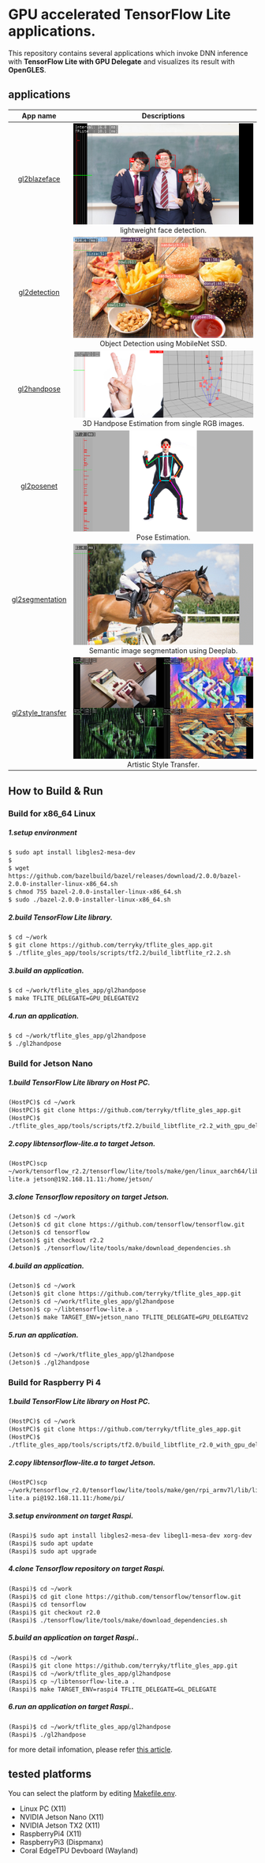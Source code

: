 # GPU accelerated TensorFlow Lite applications.
This repository contains several applications which invoke DNN inference with **TensorFlow Lite with GPU Delegate** and visualizes its result with **OpenGLES**.

## applications
| App name    | Descriptions |
|:-----------:|:------------:|
| [gl2blazeface](https://github.com/terryky/tflite_gles_app/tree/master/gl2blazeface)| ![img](gl2blazeface/gl2blazeface.png " image") <br> lightweight face detection.|
| [gl2detection](https://github.com/terryky/tflite_gles_app/tree/master/gl2detection)| ![img](gl2detection/gl2detection.png " image") <br> Object Detection using MobileNet SSD.|
| [gl2handpose](https://github.com/terryky/tflite_gles_app/tree/master/gl2handpose)| ![img](gl2handpose/gl2handpose.png " image") <br> 3D Handpose Estimation from single RGB images.|
| [gl2posenet](https://github.com/terryky/tflite_gles_app/tree/master/gl2posenet)| ![img](gl2posenet/gl2posenet.png " image") <br> Pose Estimation.|
| [gl2segmentation](https://github.com/terryky/tflite_gles_app/tree/master/gl2segmentation)| ![img](gl2segmentation/gl2segmentation.gif " image") <br> Semantic image segmentation using Deeplab.|
| [gl2style_transfer](https://github.com/terryky/tflite_gles_app/tree/master/gl2style_transfer)| ![img](gl2style_transfer/gl2style_transfer.png " image") <br> Artistic Style Transfer.|



## How to Build & Run



### Build for x86_64 Linux

##### 1.setup environment
```
$ sudo apt install libgles2-mesa-dev 
$
$ wget https://github.com/bazelbuild/bazel/releases/download/2.0.0/bazel-2.0.0-installer-linux-x86_64.sh
$ chmod 755 bazel-2.0.0-installer-linux-x86_64.sh
$ sudo ./bazel-2.0.0-installer-linux-x86_64.sh
```

##### 2.build TensorFlow Lite library.

```
$ cd ~/work 
$ git clone https://github.com/terryky/tflite_gles_app.git
$ ./tflite_gles_app/tools/scripts/tf2.2/build_libtflite_r2.2.sh
```

##### 3.build an application.

```
$ cd ~/work/tflite_gles_app/gl2handpose
$ make TFLITE_DELEGATE=GPU_DELEGATEV2
```

##### 4.run an application.

```
$ cd ~/work/tflite_gles_app/gl2handpose
$ ./gl2handpose
```



### Build for Jetson Nano

##### 1.build TensorFlow Lite library on **Host PC**.

```
(HostPC)$ cd ~/work 
(HostPC)$ git clone https://github.com/terryky/tflite_gles_app.git
(HostPC)$ ./tflite_gles_app/tools/scripts/tf2.2/build_libtflite_r2.2_with_gpu_delegate_aarch64.sh
```

##### 2.copy libtensorflow-lite.a to target Jetson.

```
(HostPC)scp ~/work/tensorflow_r2.2/tensorflow/lite/tools/make/gen/linux_aarch64/lib/libtensorflow-lite.a jetson@192.168.11.11:/home/jetson/
```

##### 3.clone Tensorflow repository on **target Jetson**.

```
(Jetson)$ cd ~/work
(Jetson)$ cd git clone https://github.com/tensorflow/tensorflow.git
(Jetson)$ cd tensorflow
(Jetson)$ git checkout r2.2
(Jetson)$ ./tensorflow/lite/tools/make/download_dependencies.sh
```


##### 4.build an application.

```
(Jetson)$ cd ~/work 
(Jetson)$ git clone https://github.com/terryky/tflite_gles_app.git
(Jetson)$ cd ~/work/tflite_gles_app/gl2handpose
(Jetson)$ cp ~/libtensorflow-lite.a .
(Jetson)$ make TARGET_ENV=jetson_nano TFLITE_DELEGATE=GPU_DELEGATEV2
```

##### 5.run an application.

```
(Jetson)$ cd ~/work/tflite_gles_app/gl2handpose
(Jetson)$ ./gl2handpose
```



### Build for Raspberry Pi 4

##### 1.build TensorFlow Lite library on **Host PC**.

```
(HostPC)$ cd ~/work 
(HostPC)$ git clone https://github.com/terryky/tflite_gles_app.git
(HostPC)$ ./tflite_gles_app/tools/scripts/tf2.0/build_libtflite_r2.0_with_gpu_delegate_rpi.sh
```

##### 2.copy libtensorflow-lite.a to target Jetson.

```
(HostPC)scp ~/work/tensorflow_r2.0/tensorflow/lite/tools/make/gen/rpi_armv7l/lib/libtensorflow-lite.a pi@192.168.11.11:/home/pi/
```

##### 3.setup environment on **target Raspi**.

```
(Raspi)$ sudo apt install libgles2-mesa-dev libegl1-mesa-dev xorg-dev
(Raspi)$ sudo apt update
(Raspi)$ sudo apt upgrade
```


##### 4.clone Tensorflow repository on **target Raspi**.

```
(Raspi)$ cd ~/work
(Raspi)$ cd git clone https://github.com/tensorflow/tensorflow.git
(Raspi)$ cd tensorflow
(Raspi)$ git checkout r2.0
(Raspi)$ ./tensorflow/lite/tools/make/download_dependencies.sh
```


##### 5.build an application on **target Raspi**..

```
(Raspi)$ cd ~/work 
(Raspi)$ git clone https://github.com/terryky/tflite_gles_app.git
(Raspi)$ cd ~/work/tflite_gles_app/gl2handpose
(Raspi)$ cp ~/libtensorflow-lite.a .
(Raspi)$ make TARGET_ENV=raspi4 TFLITE_DELEGATE=GL_DELEGATE
```


##### 6.run an application on **target Raspi**..

```
(Raspi)$ cd ~/work/tflite_gles_app/gl2handpose
(Raspi)$ ./gl2handpose
```


for more detail infomation, please refer [this article](https://qiita.com/terryky/items/fa18bd10cfead076b39f).




## tested platforms
You can select the platform by editing [Makefile.env](Makefile.env).
- Linux PC (X11)
- NVIDIA Jetson Nano (X11)
- NVIDIA Jetson TX2 (X11)
- RaspberryPi4 (X11)
- RaspberryPi3 (Dispmanx)
- Coral EdgeTPU Devboard (Wayland)
